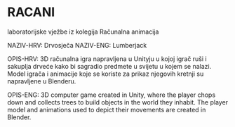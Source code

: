 # RACANI
laboratorijske vježbe iz kolegija Računalna animacija


NAZIV-HRV: Drvosječa
NAZIV-ENG: Lumberjack

OPIS-HRV:
3D računalna igra napravljena u Unityju u kojoj igrač ruši i sakuplja drveće kako bi sagradio predmete u svijetu u kojem se nalazi. Model igrača i animacije koje se koriste za prikaz njegovih kretnji su napravljene u Blenderu.

OPIS-ENG:
3D computer game created in Unity, where the player chops down and collects trees to build objects in the world they inhabit. The player model and animations used to depict their movements are created in Blender.
